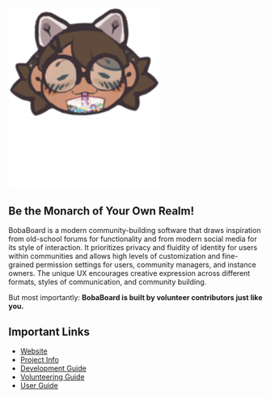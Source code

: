 <p float="left"><img src="https://raw.githubusercontent.com/BobaBoard/.github/main/profile/images/bbt-boba.png" width="300px" height="auto"/><img src="https://raw.githubusercontent.com/BobaBoard/.github/main/profile/images/logo.svg" width="300px" height="auto" title="BobaBoard"/></p>

## Be the Monarch of Your Own Realm!

BobaBoard is a modern community-building software that draws inspiration from old-school forums for functionality and from modern social media for its style of interaction. It prioritizes privacy and fluidity of identity for users within communities and allows high levels of customization and fine-grained permission settings for users, community managers, and instance owners. The unique UX encourages creative expression across different formats, styles of communication, and community building.

But most importantly: **BobaBoard is built by volunteer contributors just like you.**

## Important Links
- [Website](https://bobaboard.com)
- [Project Info](https://docs.bobaboard.com/docs/project/intro)
- [Development Guide](https://docs.bobaboard.com/docs/development/intro)
- [Volunteering Guide](https://docs.bobaboard.com/docs/volunteering/)
- [User Guide](https://docs.bobaboard.com/docs/users/intro)